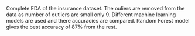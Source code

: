 Complete EDA of the insurance dataset.
The ouliers are removed from the data as number of outliers are small only 9.
Different machine learning models are used and there accuracies are compared.
Random Forest model gives the best accuracy of 87% from the rest.
